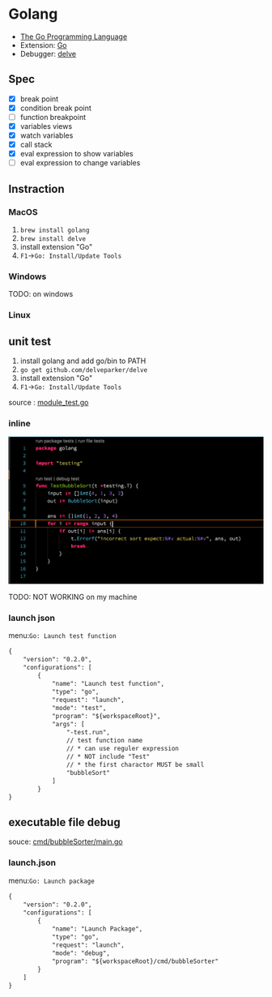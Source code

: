 # Golang

* [The Go Programming Language](https://golang.org/)
* Extension: [Go](https://marketplace.visualstudio.com/items?itemName=lukehoban.Go)
* Debugger: [delve](https://github.com/derekparker/delve)

## Spec

* [x] break point
* [x] condition break point
* [ ] function breakpoint
* [x] variables views
* [x] watch variables
* [x] call stack
* [x] eval expression to show variables
* [ ] eval expression to change variables

## Instraction

### MacOS

1. `brew install golang`
2. `brew install delve`
3. install extension "Go"
4. `F1`->`Go: Install/Update Tools`

### Windows

TODO: on windows

### Linux

## unit test

1. install golang and add go/bin to PATH
2. `go get github.com/delveparker/delve`
3. install extension "Go"
4. `F1`->`Go: Install/Update Tools`

source : [module_test.go](module_test.go)

### inline

![inline unit test](inline_unit_test.png)

TODO: NOT WORKING on my machine

### launch json

menu:`Go: Launch test function`

```
{
	"version": "0.2.0",
	"configurations": [
		{
			"name": "Launch test function",
			"type": "go",
			"request": "launch",
			"mode": "test",
			"program": "${workspaceRoot}",
			"args": [
				"-test.run",
				// test function name
				// * can use reguler expression
				// * NOT include "Test"
				// * the first charactor MUST be small
				"bubbleSort"
			]
		}
}
```

## executable file debug

souce: [cmd/bubbleSorter/main.go](cmd/bubbleSorter/main.go)

### launch.json

menu:`Go: Launch package`

```
{
	"version": "0.2.0",
	"configurations": [
		{
			"name": "Launch Package",
			"type": "go",
			"request": "launch",
			"mode": "debug",
			"program": "${workspaceRoot}/cmd/bubbleSorter"
		}
	]
}
```
